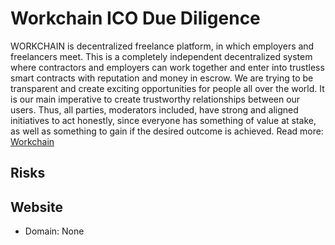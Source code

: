 # Workchain ICO Due Diligence
WORKCHAIN is decentralized freelance platform, in which employers and freelancers meet. This is a completely independent decentralized system where contractors and employers can work together and enter into trustless smart contracts with reputation and money in escrow. We are trying to be transparent and create exciting opportunities for people all over the world. It is our main imperative to create trustworthy relationships between our users. Thus, all parties, moderators included, have strong and aligned initiatives to act honestly, since everyone has something of value at stake, as well as something to gain if the desired outcome is achieved.
Read more: [Workchain](https://metabay.network/ico/workchain)
## Risks
## Website
* Domain: None
